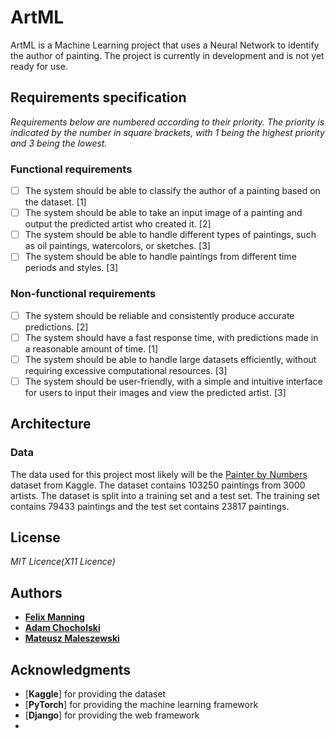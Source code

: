 # ArtML

ArtML is a Machine Learning project that uses a Neural Network to identify the author of painting. The project is currently in development and is not yet ready for use.

## Requirements specification

*Requirements below are numbered according to their priority. The priority is indicated by the number in square brackets, with 1 being the highest priority and 3 being the lowest.*

### Functional requirements

- [ ] The system should be able to classify the author of a painting based on the dataset. [1]
- [ ] The system should be able to take an input image of a painting and output the predicted artist who created it. [2]
- [ ] The system should be able to handle different types of paintings, such as oil paintings, watercolors, or sketches. [3]
- [ ] The system should be able to handle paintings from different time periods and styles. [3]

### Non-functional requirements

- [ ] The system should be reliable and consistently produce accurate predictions. [2]
- [ ] The system should have a fast response time, with predictions made in a reasonable amount of time. [1]
- [ ] The system should be able to handle large datasets efficiently, without requiring excessive computational resources. [3]
- [ ] The system should be user-friendly, with a simple and intuitive interface for users to input their images and view the predicted artist. [3]

## Architecture

### Data

The data used for this project most likely will be the [Painter by Numbers](https://www.kaggle.com/c/painter-by-numbers) dataset from Kaggle. The dataset contains 103250 paintings from 3000 artists. The dataset is split into a training set and a test set. The training set contains 79433 paintings and the test set contains 23817 paintings.

[//]: # (### Model)

[//]: # (The model used for this project is a Convolutional Neural Network. The model is trained on the training set and validated on the test set. The model is trained using the [Adam]https://arxiv.org/abs/1412.6980 optimizer and the [Categorical Crossentropy]https://en.wikipedia.org/wiki/Cross_entropy#Cross-entropy_loss_function_and_logistic_regression loss function. The model is trained for 100 epochs with a batch size of 32.)

[//]: # (### User interface)

[//]: # (The user interface is a web application that allows the user to upload a painting and get the author of the painting as well as the confidence level of the prediction.)

[//]: # (## Development)

[//]: # (### Prerequisites)

[//]: # (- [Python 3.8]https://www.python.org/downloads/release/python-380/)
[//]: # (- [Pipenv]https://pipenv.pypa.io/en/latest/)
[//]: # (- [Node.js 14.15.4]https://nodejs.org/en/download/)
[//]: # (- [Yarn 1.22.10]https://classic.yarnpkg.com/en/docs/install/#windows-stable)
[//]: # (- [Git]https://git-scm.com/downloads)
[//]: # (- [Visual Studio Code]https://code.visualstudio.com/download)

[//]: # (### Setup)

[//]: # (1. Install [Python 3.8]https://www.python.org/downloads/release/python-380)
[//]: # (2. Install [Pipenv]https://pipenv.pypa.io/en/latest/)
[//]: # (3. Install [Node.js 14.15.4]https://nodejs.org/en/download/)
[//]: # (4. Install [Yarn 1.22.10]https://classic.yarnpkg.com/en/docs/install/#windows-stable)
[//]: # (5. Install [Git]https://git-scm.com/downloads)
[//]: # (6. Install [Visual Studio Code]https://code.visualstudio.com/download)
[//]: # (7. Clone the repository)
[//]: # (8. Open the repository in Visual Studio Code)
[//]: # (9. Open a terminal in Visual Studio Code)
[//]: # (10. Run `pipenv install`)
[//]: # (11. Run `yarn install`)
[//]: # (12. Run `yarn build`)
[//]: # (13. Run `pipenv run python manage.py migrate`)
[//]: # (14. Run `pipenv run python manage.py runserver`)
[//]: # (15. Open a browser and go to <http://>)
[//]: # (16. Upload a painting)
[//]: # (17. Wait for the prediction)
[//]: # (18. The author of the painting and the confidence level of the prediction should be displayed)
[//]: # (19. If the prediction is not displayed, run `pipenv run python manage.py runserver` again)

## License

*MIT Licence(X11 Licence)*

## Authors

- [**Felix Manning**](https://github.com/Felix-1871)
- [**Adam Chocholski**](https://github.com/AdamChocholski)
- [**Mateusz Maleszewski**](https://github.com/Mateusz022)

## Acknowledgments

- [**Kaggle**] for providing the dataset
- [**PyTorch**] for providing the machine learning framework
- [**Django**] for providing the web framework
-

[//]: # (These are reference links used in the body of this note and get stripped out when the markdown processor does its job. There is no need to format nicely because it shouldn't be seen. Thanks SO - http://stackoverflow.com/questions/4823468/store-comments-in-markdown-syntax)
